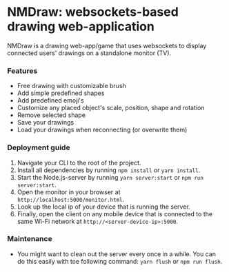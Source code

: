 # NMDraw: websockets-based drawing web-application

NMDraw is a drawing web-app/game that uses websockets to display connected users' drawings on a standalone monitor (TV).
 
### Features
- Free drawing with customizable brush
- Add simple predefined shapes
- Add predefined emoji's
- Customize any placed object's scale, position, shape and rotation
- Remove selected shape
- Save your drawings
- Load your drawings when reconnecting (or overwrite them)

### Deployment guide
1. Navigate your CLI to the root of the project.
2. Install all dependencies by running `npm install` or `yarn install`.
3. Start the Node.js-server by running `yarn server:start` or `npm run server:start`.
4. Open the monitor in your browser at `http://localhost:5000/monitor.html`.
5. Look up the local ip of your device that is running the server.
6. Finally, open the client on any mobile device that is connected to the same Wi-Fi network at `http://<server-device-ip>:5000`.

### Maintenance
- You might want to clean out the server every once in a while. You can do this easily with toe following command: `yarn flush` or `npm run flush`.
